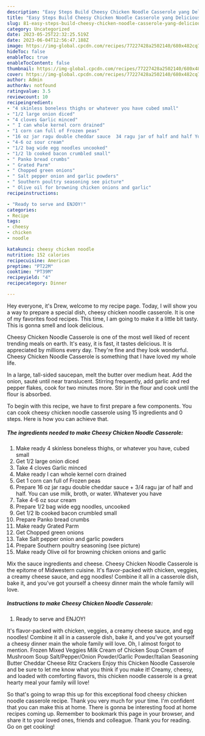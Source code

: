```yaml
---
description: "Easy Steps Build Cheesy Chicken Noodle Casserole yang Delicious}"
title: "Easy Steps Build Cheesy Chicken Noodle Casserole yang Delicious}"
slug: 81-easy-steps-build-cheesy-chicken-noodle-casserole-yang-delicious
category: Uncategorized
date: 2023-05-25T22:32:25.519Z
date: 2023-06-04T12:56:47.188Z
image: https://img-global.cpcdn.com/recipes/77227428a2502140/680x482cq70/cheesy-chicken-noodle-casserole-recipe-main-photo.jpg
hideToc: false
enableToc: true
enableTocContent: false
thumbnail: https://img-global.cpcdn.com/recipes/77227428a2502140/680x482cq70/cheesy-chicken-noodle-casserole-recipe-main-photo.jpg
cover: https://img-global.cpcdn.com/recipes/77227428a2502140/680x482cq70/cheesy-chicken-noodle-casserole-recipe-main-photo.jpg
author: Admin
authorAv: notfound
ratingvalue: 3.5
reviewcount: 10
recipeingredient:
- "4 skinless boneless thighs or whatever you have cubed small"
- "1/2 large onion diced"
- "4 cloves Garlic minced"
- " I can whole kernel corn drained"
- "1 corn can full of Frozen peas"
- "16 oz jar ragu double cheddar sauce  34 ragu jar of half and half You can use milk broth or water Whatever you have"
- "4-6 oz sour cream"
- "1/2 bag wide egg noodles uncooked"
- "1/2 lb cooked bacon crumbled small"
- " Panko bread crumbs"
- " Grated Parm"
- " Chopped green onions"
- " Salt pepper onion and garlic powders"
- " Southern poultry seasoning see picture"
- " Olive oil for browning chicken onions and garlic"
recipeinstructions:

- "Ready to serve and ENJOY!"
categories:
- Recipe
tags:
- cheesy
- chicken
- noodle

katakunci: cheesy chicken noodle 
nutrition: 152 calories
recipecuisine: American
preptime: "PT22M"
cooktime: "PT39M"
recipeyield: "4"
recipecategory: Dinner

---
```



Hey everyone, it's Drew, welcome to my recipe page. Today, I will show you a way to prepare a special dish, cheesy chicken noodle casserole. It is one of my favorites food recipes. This time, I am going to make it a little bit tasty. This is gonna smell and look delicious.

Cheesy Chicken Noodle Casserole is one of the most well liked of recent trending meals on earth. It's easy, it is fast, it tastes delicious. It is appreciated by millions every day. They're fine and they look wonderful. Cheesy Chicken Noodle Casserole is something that I have loved my whole life.

In a large, tall-sided saucepan, melt the butter over medium heat. Add the onion, sauté until near translucent. Stirring frequently, add garlic and red pepper flakes, cook for two minutes more. Stir in the flour and cook until the flour is absorbed.


To begin with this recipe, we have to first prepare a few components. You can cook cheesy chicken noodle casserole using 15 ingredients and 0 steps. Here is how you can achieve that.

<!--inarticleads1-->

##### The ingredients needed to make Cheesy Chicken Noodle Casserole:

1. Make ready 4 skinless boneless thighs, or whatever you have, cubed small
1. Get 1/2 large onion diced
1. Take 4 cloves Garlic minced
1. Make ready  I can whole kernel corn drained
1. Get 1 corn can full of Frozen peas
1. Prepare 16 oz jar ragu double cheddar sauce + 3/4 ragu jar of half and half. You can use milk, broth, or water. Whatever you have
1. Take 4-6 oz sour cream
1. Prepare 1/2 bag wide egg noodles, uncooked
1. Get 1/2 lb cooked bacon crumbled small
1. Prepare  Panko bread crumbs
1. Make ready  Grated Parm
1. Get  Chopped green onions
1. Take  Salt pepper onion and garlic powders
1. Prepare  Southern poultry seasoning (see picture)
1. Make ready  Olive oil for browning chicken onions and garlic


Mix the sauce ingredients and cheese. Cheesy Chicken Noodle Casserole is the epitome of Midwestern cuisine. It&#39;s flavor-packed with chicken, veggies, a creamy cheese sauce, and egg noodles! Combine it all in a casserole dish, bake it, and you&#39;ve got yourself a cheesy dinner main the whole family will love. 

<!--inarticleads2-->

##### Instructions to make Cheesy Chicken Noodle Casserole:


1. Ready to serve and ENJOY!

It&#39;s flavor-packed with chicken, veggies, a creamy cheese sauce, and egg noodles! Combine it all in a casserole dish, bake it, and you&#39;ve got yourself a cheesy dinner main the whole family will love. Oh, I almost forgot to mention. Frozen Mixed Veggies Milk Cream of Chicken Soup Cream of Mushroom Soup Salt/Pepper/Onion Powder/Garlic Powder/Italian Seasoning Butter Cheddar Cheese Ritz Crackers Enjoy this Chicken Noodle Casserole and be sure to let me know what you think if you make it! Creamy, cheesy, and loaded with comforting flavors, this chicken noodle casserole is a great hearty meal your family will love! 

So that's going to wrap this up for this exceptional food cheesy chicken noodle casserole recipe. Thank you very much for your time. I'm confident that you can make this at home. There is gonna be interesting food at home recipes coming up. Remember to bookmark this page in your browser, and share it to your loved ones, friends and colleague. Thank you for reading. Go on get cooking!
